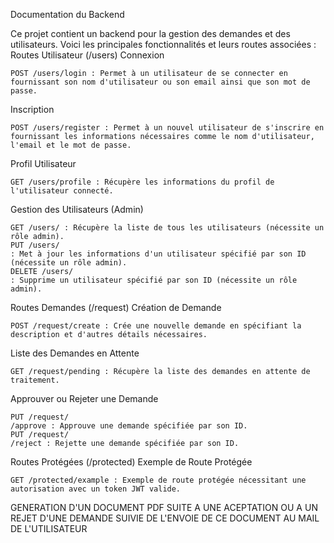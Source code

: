 
Documentation du Backend

Ce projet contient un backend pour la gestion des demandes et des utilisateurs. Voici les principales fonctionnalités et leurs routes associées :
Routes Utilisateur (/users)
Connexion

    POST /users/login : Permet à un utilisateur de se connecter en fournissant son nom d'utilisateur ou son email ainsi que son mot de passe.

Inscription

    POST /users/register : Permet à un nouvel utilisateur de s'inscrire en fournissant les informations nécessaires comme le nom d'utilisateur, l'email et le mot de passe.

Profil Utilisateur

    GET /users/profile : Récupère les informations du profil de l'utilisateur connecté.

Gestion des Utilisateurs (Admin)

    GET /users/ : Récupère la liste de tous les utilisateurs (nécessite un rôle admin).
    PUT /users/
    : Met à jour les informations d'un utilisateur spécifié par son ID (nécessite un rôle admin).
    DELETE /users/
    : Supprime un utilisateur spécifié par son ID (nécessite un rôle admin).

Routes Demandes (/request) 
Création de Demande

    POST /request/create : Crée une nouvelle demande en spécifiant la description et d'autres détails nécessaires.

Liste des Demandes en Attente

    GET /request/pending : Récupère la liste des demandes en attente de traitement.

Approuver ou Rejeter une Demande

    PUT /request/
    /approve : Approuve une demande spécifiée par son ID.
    PUT /request/
    /reject : Rejette une demande spécifiée par son ID.

Routes Protégées (/protected)
Exemple de Route Protégée

    GET /protected/example : Exemple de route protégée nécessitant une autorisation avec un token JWT valide.


GENERATION D'UN DOCUMENT PDF SUITE A UNE ACEPTATION OU  A UN REJET D'UNE DEMANDE SUIVIE DE L'ENVOIE DE CE DOCUMENT AU MAIL DE L'UTILISATEUR
